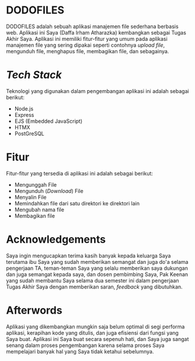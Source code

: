 # DODOFILES
DODOFILES adalah sebuah aplikasi manajemen file sederhana berbasis web. Aplikasi ini Saya (Daffa Irham Atharazka) kembangkan sebagai Tugas Akhir Saya. Aplikasi ini memiliki fitur-fitur yang umum pada aplikasi manajemen file yang sering dipakai seperti contohnya *upload file*, mengunduh file, menghapus file, membagikan file, dan sebagainya.


# *Tech Stack*
Teknologi yang digunakan dalam pengembangan aplikasi ini adalah sebagai berikut:

 - Node.js
 - Express
 - EJS (Embedded JavaScript)
 - HTMX
 - PostGreSQL

# Fitur
Fitur-fitur yang tersedia di aplikasi ini adalah sebagai berikut:

 - Mengunggah File
 - Mengunduh (*Download*) File
 - Menyalin File
 - Memindahkan file dari satu direktori ke direktori lain
 - Mengubah nama file
 - Membagikan file

# Acknowledgements
Saya ingin mengucapkan terima kasih banyak kepada keluarga Saya terutama ibu Saya yang sudah memberikan semangat dan juga do'a selama pengerjaan TA, teman-teman Saya yang selalu memberikan saya dukungan dan juga semangat kepada saya, dan dosen pembimbing Saya, Pak Keenan yang sudah membantu Saya selama dua semester ini dalam pengerjaan Tugas Akhir Saya dengan memberikan saran, *feedback* yang dibutuhkan. 

# Afterwords
Aplikasi yang dikembangkan mungkin saja belum optimal di segi performa aplikasi, kerapihan kode yang ditulis, dan juga efisiensi dari fungsi yang Saya buat. Aplikasi ini Saya buat secara sepenuh hati, dan Saya juga sangat senang dalam proses pengembangan karena selama proses Saya mempelajari banyak hal yang Saya tidak ketahui sebelumnya.
